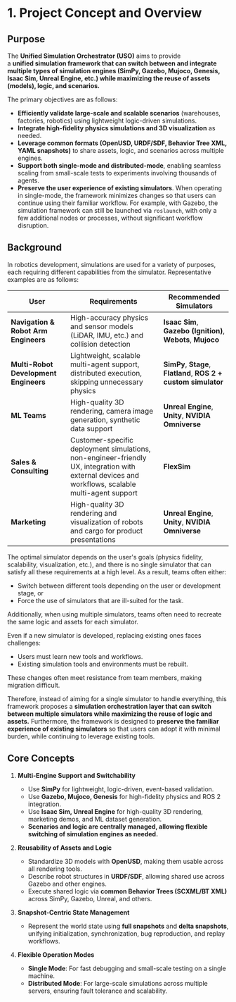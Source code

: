 # 1. Project Concept and Overview

## Purpose
The **Unified Simulation Orchestrator (USO)** aims to provide  
a **unified simulation framework that can switch between and integrate multiple types of simulation engines (SimPy, Gazebo, Mujoco, Genesis, Isaac Sim, Unreal Engine, etc.) while maximizing the reuse of assets (models), logic, and scenarios.**

The primary objectives are as follows:
- **Efficiently validate large-scale and scalable scenarios** (warehouses, factories, robotics) using lightweight logic-driven simulations.
- **Integrate high-fidelity physics simulations and 3D visualization** as needed.
- **Leverage common formats (OpenUSD, URDF/SDF, Behavior Tree XML, YAML snapshots)** to share assets, logic, and scenarios across multiple engines.
- **Support both single-mode and distributed-mode**, enabling seamless scaling from small-scale tests to experiments involving thousands of agents.
- **Preserve the user experience of existing simulators**. When operating in single-mode, the framework minimizes changes so that users can continue using their familiar workflow. For example, with Gazebo, the simulation framework can still be launched via `roslaunch`, with only a few additional nodes or processes, without significant workflow disruption.

## Background
In robotics development, simulations are used for a variety of purposes, each requiring different capabilities from the simulator. Representative examples are as follows:

| User                        | Requirements                                                                 | Recommended Simulators                                                                 |
| --------------------------- | ---------------------------------------------------------------------------- | -------------------------------------------------------------------------------------- |
| **Navigation & Robot Arm Engineers** | High-accuracy physics and sensor models (LiDAR, IMU, etc.) and collision detection | **Isaac Sim**, **Gazebo (Ignition)**, **Webots**, **Mujoco**                           |
| **Multi-Robot Development Engineers** | Lightweight, scalable multi-agent support, distributed execution, skipping unnecessary physics | **SimPy**, **Stage**, **Flatland**, **ROS 2 + custom simulator**                       |
| **ML Teams**                | High-quality 3D rendering, camera image generation, synthetic data support | **Unreal Engine**, **Unity**, **NVIDIA Omniverse**                                     |
| **Sales & Consulting**      | Customer-specific deployment simulations, non-engineer-friendly UX, integration with external devices and workflows, scalable multi-agent support | **FlexSim**                                                                            |
| **Marketing**               | High-quality 3D rendering and visualization of robots and cargo for product presentations | **Unreal Engine**, **Unity**, **NVIDIA Omniverse**                                     |

The optimal simulator depends on the user's goals (physics fidelity, scalability, visualization, etc.), and there is no single simulator that can satisfy all these requirements at a high level. As a result, teams often either:
- Switch between different tools depending on the user or development stage, or
- Force the use of simulators that are ill-suited for the task.

Additionally, when using multiple simulators, teams often need to recreate the same logic and assets for each simulator.

Even if a new simulator is developed, replacing existing ones faces challenges:
- Users must learn new tools and workflows.
- Existing simulation tools and environments must be rebuilt.

These changes often meet resistance from team members, making migration difficult.

Therefore, instead of aiming for a single simulator to handle everything, this framework proposes a **simulation orchestration layer that can switch between multiple simulators while maximizing the reuse of logic and assets.** Furthermore, the framework is designed to **preserve the familiar experience of existing simulators** so that users can adopt it with minimal burden, while continuing to leverage existing tools.

## Core Concepts
1. **Multi-Engine Support and Switchability**  
   - Use **SimPy** for lightweight, logic-driven, event-based validation.  
   - Use **Gazebo, Mujoco, Genesis** for high-fidelity physics and ROS 2 integration.  
   - Use **Isaac Sim, Unreal Engine** for high-quality 3D rendering, marketing demos, and ML dataset generation.  
   - **Scenarios and logic are centrally managed, allowing flexible switching of simulation engines as needed.**

2. **Reusability of Assets and Logic**  
   - Standardize 3D models with **OpenUSD**, making them usable across all rendering tools.
   - Describe robot structures in **URDF/SDF**, allowing shared use across Gazebo and other engines.
   - Execute shared logic via **common Behavior Trees (SCXML/BT XML)** across SimPy, Gazebo, Unreal, and others.

3. **Snapshot-Centric State Management**  
   - Represent the world state using **full snapshots** and **delta snapshots**,  
     unifying initialization, synchronization, bug reproduction, and replay workflows.

4. **Flexible Operation Modes**  
   - **Single Mode**: For fast debugging and small-scale testing on a single machine.  
   - **Distributed Mode**: For large-scale simulations across multiple servers, ensuring fault tolerance and scalability.
